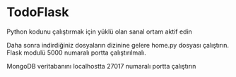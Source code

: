 # TodoFlask
 
Python kodunu çalıştırmak için yüklü olan sanal ortam aktif edin

Daha sonra indirdiğiniz dosyaların dizinine gelere home.py dosyası çalıştırın. Flask modulü 5000 numaralı portta çalıştırılmalı.

MongoDB veritabanını localhostta 27017 numaralı portta çalıştırın
